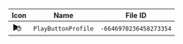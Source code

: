 | Icon | Name | File ID |
| ---  | ---  | ---     |
| ![](PlayButtonProfile.png) | `PlayButtonProfile` | `-6646970236458273354` |
